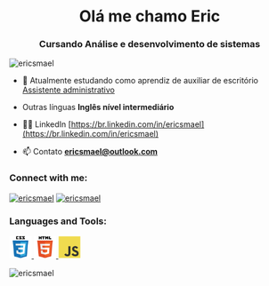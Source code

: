 

<h1 align="center">Olá me chamo Eric</h1>
<h3 align="center">Cursando Análise e desenvolvimento de sistemas</h3>

<p align="left"> <img src="https://komarev.com/ghpvc/?username=ericsmael&label=Profile%20views&color=0e75b6&style=flat" alt="ericsmael" /> </p>

- 🔭 Atualmente estudando como aprendiz de auxiliar de escritório [Assistente administrativo](https://www.linkedin.com/posts/ericsmael_gostaria-de-compartilhar-que-estou-come%C3%A7ando-activity-7059559447643267073-MMym?utm_source=share&utm_medium=member_android)

- Outras línguas **Inglês nível intermediário**

- 👨‍💻 LinkedIn [https://br.linkedin.com/in/ericsmael](https://br.linkedin.com/in/ericsmael)

- 📫 Contato **ericsmael@outlook.com**

<h3 align="left">Connect with me:</h3>
<p align="left">
<a href="https://linkedin.com/in/ericsmael" target="blank"><img align="center" src="https://raw.githubusercontent.com/rahuldkjain/github-profile-readme-generator/master/src/images/icons/Social/linked-in-alt.svg" alt="ericsmael" height="30" width="40" /></a>
<a href="https://instagram.com/ericsmael" target="blank"><img align="center" src="https://raw.githubusercontent.com/rahuldkjain/github-profile-readme-generator/master/src/images/icons/Social/instagram.svg" alt="ericsmael" height="30" width="40" /></a>
</p>

<h3 align="left">Languages and Tools:</h3>
<p align="left"> <a href="https://www.w3schools.com/css/" target="_blank" rel="noreferrer"> <img src="https://raw.githubusercontent.com/devicons/devicon/master/icons/css3/css3-original-wordmark.svg" alt="css3" width="40" height="40"/> </a> <a href="https://www.w3.org/html/" target="_blank" rel="noreferrer"> <img src="https://raw.githubusercontent.com/devicons/devicon/master/icons/html5/html5-original-wordmark.svg" alt="html5" width="40" height="40"/> </a> <a href="https://developer.mozilla.org/en-US/docs/Web/JavaScript" target="_blank" rel="noreferrer"> <img src="https://raw.githubusercontent.com/devicons/devicon/master/icons/javascript/javascript-original.svg" alt="javascript" width="40" height="40"/> </a> </p>

<p><img align="center" src="https://github-readme-streak-stats.herokuapp.com/?user=ericsmael&" alt="ericsmael" /></p>

